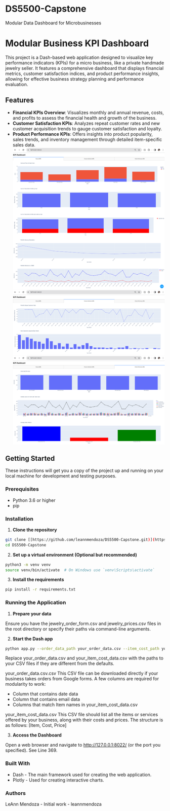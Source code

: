# DS5500-Capstone
Modular Data Dashboard for Microbusinesses

# Modular Business KPI Dashboard

This project is a Dash-based web application designed to visualize key performance indicators (KPIs) for a micro business, like a private handmade jewelry seller. It features a comprehensive dashboard that displays financial metrics, customer satisfaction indices, and product performance insights, allowing for effective business strategy planning and performance evaluation.

## Features

- **Financial KPIs Overview**: Visualizes monthly and annual revenue, costs, and profits to assess the financial health and growth of the business.
- **Customer Satisfaction KPIs**: Analyzes repeat customer rates and new customer acquisition trends to gauge customer satisfaction and loyalty.
- **Product Performance KPIs**: Offers insights into product popularity, sales trends, and inventory management through detailed item-specific sales data.
![Example Image](financialkpis.png "This is an example image")
![Example Image](customersatisfactionkpis.png "This is an example image")
![Example Image](productkpis.png "This is an example image")

## Getting Started

These instructions will get you a copy of the project up and running on your local machine for development and testing purposes.

### Prerequisites

- Python 3.6 or higher
- pip

### Installation

1. **Clone the repository**

```bash
git clone [[https://github.com/leannmendoza/DS5500-Capstone.git)](https://github.com/leannmendoza/DS5500-Capstone.git)
cd DS5500-Capstone
```
2. **Set up a virtual environment (Optional but recommended)**
```bash
python3 -m venv venv
source venv/bin/activate  # On Windows use `venv\Scripts\activate`
```

3. **Install the requirements**
   
```bash
pip install -r requirements.txt
```
### Running the Application

1. **Prepare your data**

Ensure you have the jewelry_order_form.csv and jewelry_prices.csv files in the root directory or specify their paths via command-line arguments.

2. **Start the Dash app**

```bash
python app.py --order_data_path your_order_data.csv --item_cost_path your_item_cost_data.csv
```
Replace your_order_data.csv and your_item_cost_data.csv with the paths to your CSV files if they are different from the defaults.

your_order_data.csv.csv
This CSV file can be downloaded directly if your business takes orders from Google forms. A few columns are required for modularity to work: 
* Column that contains date data
* Column that contains email data
* Columns that match Item names in your_item_cost_data.csv

your_item_cost_data.csv
This CSV file should list all the items or services offered by your business, along with their costs and prices. The structure is as follows: [Item, Cost, Price]

3. **Access the Dashboard**

Open a web browser and navigate to http://127.0.0.1:8022/ (or the port you specified). See Line 369.

### Built With

* Dash - The main framework used for creating the web application.
* Plotly - Used for creating interactive charts.

### Authors

LeAnn Mendoza - Initial work - leannmendoza


